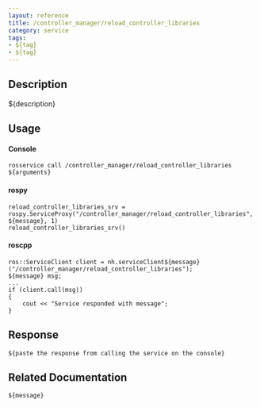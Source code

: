 ```yaml
---
layout: reference
title: /controller_manager/reload_controller_libraries
category: service
tags: 
- ${tag} 
- ${tag}
---
```


## Description
${description}

## Usage
#### Console
```
rosservice call /controller_manager/reload_controller_libraries ${arguments}
```

#### rospy
```
reload_controller_libraries_srv = rospy.ServiceProxy("/controller_manager/reload_controller_libraries", ${message}, 1)
reload_controller_libraries_srv()
```

#### roscpp
```
ros::ServiceClient client = nh.serviceClient${message}("/controller_manager/reload_controller_libraries");
${message} msg;
...
if (client.call(msg))
{
    cout << "Service responded with message";
}
```

## Response
```
${paste the response from calling the service on the console}
```

## Related Documentation
``${message}``  
